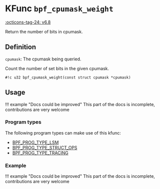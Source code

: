 # KFunc `bpf_cpumask_weight`

<!-- [FEATURE_TAG](bpf_cpumask_weight) -->
[:octicons-tag-24: v6.8](https://github.com/torvalds/linux/commit/a6de18f310a511278c1ff16b96eb2d500eada725)
<!-- [/FEATURE_TAG] -->

Return the number of bits in cpumask.

## Definition

`cpumask`: The cpumask being queried.

Count the number of set bits in the given cpumask.

<!-- [KFUNC_DEF] -->
`#!c u32 bpf_cpumask_weight(const struct cpumask *cpumask)`
<!-- [/KFUNC_DEF] -->

## Usage

!!! example "Docs could be improved"
    This part of the docs is incomplete, contributions are very welcome

### Program types

The following program types can make use of this kfunc:

<!-- [KFUNC_PROG_REF] -->
- [BPF_PROG_TYPE_LSM](../../program-types/BPF_PROG_TYPE_LSM.md)
- [BPF_PROG_TYPE_STRUCT_OPS](../../program-types/BPF_PROG_TYPE_STRUCT_OPS.md)
- [BPF_PROG_TYPE_TRACING](../../program-types/BPF_PROG_TYPE_TRACING.md)
<!-- [/KFUNC_PROG_REF] -->

### Example

!!! example "Docs could be improved"
    This part of the docs is incomplete, contributions are very welcome

